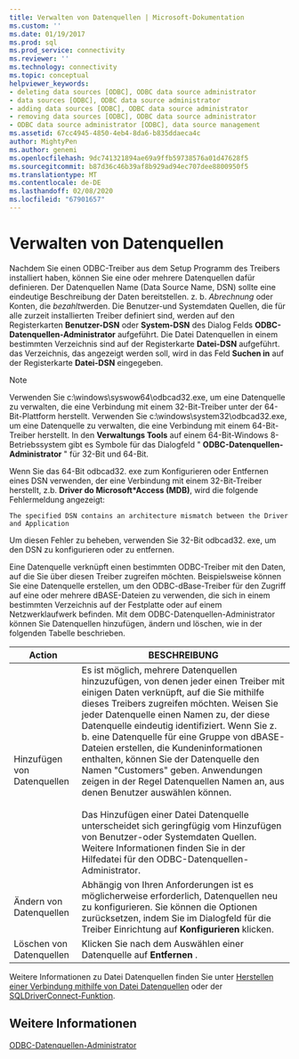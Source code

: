 ```yaml
---
title: Verwalten von Datenquellen | Microsoft-Dokumentation
ms.custom: ''
ms.date: 01/19/2017
ms.prod: sql
ms.prod_service: connectivity
ms.reviewer: ''
ms.technology: connectivity
ms.topic: conceptual
helpviewer_keywords:
- deleting data sources [ODBC], ODBC data source administrator
- data sources [ODBC], ODBC data source administrator
- adding data sources [ODBC], ODBC data source administrator
- removing data sources [ODBC], ODBC data source administrator
- ODBC data source administrator [ODBC], data source management
ms.assetid: 67cc4945-4850-4eb4-8da6-b835ddaeca4c
author: MightyPen
ms.author: genemi
ms.openlocfilehash: 9dc741321894ae69a9ffb59738576a01d47628f5
ms.sourcegitcommit: b87d36c46b39af8b929ad94ec707dee8800950f5
ms.translationtype: MT
ms.contentlocale: de-DE
ms.lasthandoff: 02/08/2020
ms.locfileid: "67901657"
---
```

# <a name="managing-data-sources"></a>Verwalten von Datenquellen
Nachdem Sie einen ODBC-Treiber aus dem Setup Programm des Treibers installiert haben, können Sie eine oder mehrere Datenquellen dafür definieren. Der Datenquellen Name (Data Source Name, DSN) sollte eine eindeutige Beschreibung der Daten bereitstellen. z. b. *Abrechnung* oder Konten, die *bezahlt*werden. Die Benutzer-und Systemdaten Quellen, die für alle zurzeit installierten Treiber definiert sind, werden auf den Registerkarten **Benutzer-DSN** oder **System-DSN** des Dialog Felds **ODBC-Datenquellen-Administrator** aufgeführt. Die Datei Datenquellen in einem bestimmten Verzeichnis sind auf der Registerkarte **Datei-DSN** aufgeführt. das Verzeichnis, das angezeigt werden soll, wird in das Feld **Suchen in** auf der Registerkarte **Datei-DSN** eingegeben.  
  
> [!NOTE]  
>  Verwenden Sie c:\windows\syswow64\odbcad32.exe, um eine Datenquelle zu verwalten, die eine Verbindung mit einem 32-Bit-Treiber unter der 64-Bit-Plattform herstellt. Verwenden Sie c:\windows\system32\odbcad32.exe, um eine Datenquelle zu verwalten, die eine Verbindung mit einem 64-Bit-Treiber herstellt. In den **Verwaltungs Tools** auf einem 64-Bit-Windows 8-Betriebssystem gibt es Symbole für das Dialogfeld " **ODBC-Datenquellen-Administrator** " für 32-Bit und 64-Bit.  
  
 Wenn Sie das 64-Bit odbcad32. exe zum Konfigurieren oder Entfernen eines DSN verwenden, der eine Verbindung mit einem 32-Bit-Treiber herstellt, z.b. **Driver do Microsoft\*Access (MDB)**, wird die folgende Fehlermeldung angezeigt:  
  
```  
The specified DSN contains an architecture mismatch between the Driver and Application  
```  
  
 Um diesen Fehler zu beheben, verwenden Sie 32-Bit odbcad32. exe, um den DSN zu konfigurieren oder zu entfernen.  
  
 Eine Datenquelle verknüpft einen bestimmten ODBC-Treiber mit den Daten, auf die Sie über diesen Treiber zugreifen möchten. Beispielsweise können Sie eine Datenquelle erstellen, um den ODBC-dBase-Treiber für den Zugriff auf eine oder mehrere dBASE-Dateien zu verwenden, die sich in einem bestimmten Verzeichnis auf der Festplatte oder auf einem Netzwerklaufwerk befinden. Mit dem ODBC-Datenquellen-Administrator können Sie Datenquellen hinzufügen, ändern und löschen, wie in der folgenden Tabelle beschrieben.  
  
|Action|BESCHREIBUNG|  
|------------|-----------------|  
|Hinzufügen von Datenquellen|Es ist möglich, mehrere Datenquellen hinzuzufügen, von denen jeder einen Treiber mit einigen Daten verknüpft, auf die Sie mithilfe dieses Treibers zugreifen möchten. Weisen Sie jeder Datenquelle einen Namen zu, der diese Datenquelle eindeutig identifiziert. Wenn Sie z. b. eine Datenquelle für eine Gruppe von dBASE-Dateien erstellen, die Kundeninformationen enthalten, können Sie der Datenquelle den Namen "Customers" geben. Anwendungen zeigen in der Regel Datenquellen Namen an, aus denen Benutzer auswählen können.<br /><br /> Das Hinzufügen einer Datei Datenquelle unterscheidet sich geringfügig vom Hinzufügen von Benutzer-oder Systemdaten Quellen. Weitere Informationen finden Sie in der Hilfedatei für den ODBC-Datenquellen-Administrator.|  
|Ändern von Datenquellen|Abhängig von Ihren Anforderungen ist es möglicherweise erforderlich, Datenquellen neu zu konfigurieren. Sie können die Optionen zurücksetzen, indem Sie im Dialogfeld für die Treiber Einrichtung auf **Konfigurieren** klicken.|  
|Löschen von Datenquellen|Klicken Sie nach dem Auswählen einer Datenquelle auf **Entfernen** .|  
  
 Weitere Informationen zu Datei Datenquellen finden Sie unter [Herstellen einer Verbindung mithilfe von Datei Datenquellen](../../odbc/reference/develop-app/connecting-using-file-data-sources.md) oder der [SQLDriverConnect-Funktion](../../odbc/reference/syntax/sqldriverconnect-function.md).  
  
## <a name="see-also"></a>Weitere Informationen  
 [ODBC-Datenquellen-Administrator](../../odbc/admin/odbc-data-source-administrator.md)
